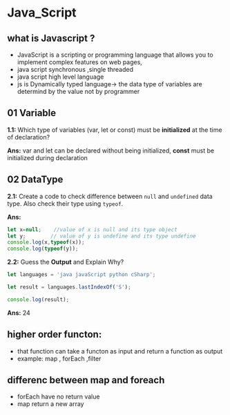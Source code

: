 # Java_Script
## what is Javascript ?
- JavaScript is a scripting or programming language that allows you to implement complex features on web pages,
- java script synchronous ,single threaded
- java script high level language
- js is Dynamically typed language-> the data type of variables are determind by the value not by programmer
## 01 Variable
**1.1:** Which type of variables (var, let or const) must be **initialized** at the time of declaration?

**Ans:** var and let can be declared without being initialized, **const** must be initialized during declaration

## 02 DataType
**2.1:** Create a code to check difference between `null` and `undefined` data type. Also check their type using `typeof`. 

**Ans:**
```js
let x=null;    //value of x is null and its type object
let y;        // value of y is undefine and its type undefine
console.log(x,typeof(x));
console.log(typeof(y));
```
**2.2:** Guess the **Output** and Explain Why?


```js
let languages = 'java javaScript python cSharp';

let result = languages.lastIndexOf('S');

console.log(result);
```
**Ans:** 24

## higher order functon:
- that function can take a functon as input and return a function as output
- example: map , forEach ,filter
## differenc between map and foreach
- forEach have no return value
- map return a new array